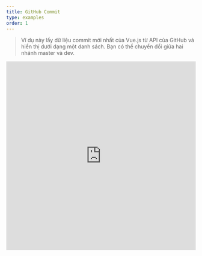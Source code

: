 ```yaml
---
title: GitHub Commit
type: examples
order: 1
---
```


> Ví dụ này lấy dữ liệu commit mới nhất của Vue.js từ API của GitHub và hiển thị dưới dạng một danh sách. Bạn có thể chuyển đổi giữa hai nhánh master và dev.

<iframe width="100%" height="500" src="https://jsfiddle.net/yyx990803/c5g8xnar/embedded/result,html,js,css" allowfullscreen="allowfullscreen" frameborder="0"></iframe>
